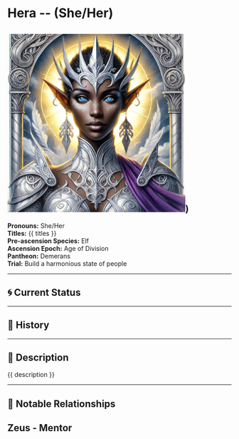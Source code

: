 # Hera  --  (She/Her)

<!-- Optional  -->
<img src="Hera.jpg" alt="Hera" style="width:400px;"/>)
---

**Pronouns:** She/Her  
**Titles:** {{ titles }}  
**Pre-ascension Species:** Elf  
**Ascension Epoch:** Age of Division  
**Pantheon:** Demerans  
**Trial:** Build a harmonious state of people

---

## 🌀 Current Status


---

## 📜 History


---

## 🧠 Description
{{ description }}

---

## 🧩 Notable Relationships
Zeus - Mentor
---
